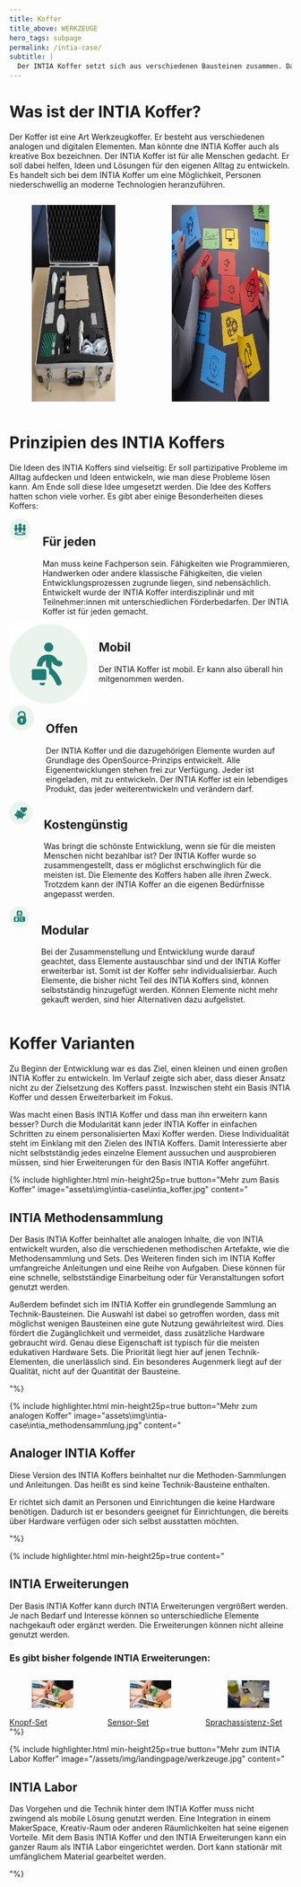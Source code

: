 ```yaml
---
title: Koffer
title_above: WERKZEUGE
hero_tags: subpage
permalink: /intia-case/
subtitle: |
  Der INTIA Koffer setzt sich aus verschiedenen Bausteinen zusammen. Damit kann jede:r eigene Lösungen entwickeln. Der Koffer lädt dazu ein, spielerisch Technik kennenzulernen. So kann Technik selbst verstanden und genutzt werden.
---
```


# Was ist der INTIA Koffer?

Der Koffer ist eine Art Werkzeugkoffer. Er besteht aus verschiedenen analogen und digitalen Elementen. Man könnte dne INTIA Koffer auch als kreative Box bezeichnen. Der INTIA Koffer ist für alle Menschen gedacht. Er soll dabei helfen, Ideen und Lösungen für den eigenen Alltag zu entwickeln. Es handelt sich bei dem INTIA Koffer um eine Möglichkeit, Personen niederschwellig an moderne Technologien heranzuführen.

<div class="columns is-centered is-desktop">
<div class="column is-offset-1">
<figure>
  <img src="/assets/img/intia-case/intia-case-2.jpg" alt="Zettel mit technischen Begriffen liegen auf einem Tisch. Dort steht auch ein Bügeleisen." style="height:350px;">
</figure>
</div>
<div class="column">
<figure>
  <img src="/assets/img/intia-case/intia-case-1.jpg" alt="Zettel mit technischen Begriffen liegen auf einem Tisch. Dort steht auch ein Bügeleisen." style="height:350px;">
</figure>
</div>
</div>

# Prinzipien des INTIA Koffers

Die Ideen des INTIA Koffers sind vielseitig: Er soll partizipative Probleme im Alltag aufdecken und Ideen entwickeln, wie man diese Probleme lösen kann. Am Ende soll diese Idee umgesetzt werden. Die Idee des Koffers hatten schon viele vorher. Es gibt aber einige Besonderheiten dieses Koffers:

<div class="columns is-vcentered">
  <div class="column is-3 is-round is-centered is-offset-1">
    <img src="/assets/img/intia-case/intia-case-for-all.png" alt="placeholder" class="">
  </div>
<div class="column">

## Für jeden

Man muss keine Fachperson sein. Fähigkeiten wie Programmieren, Handwerken oder andere klassische Fähigkeiten, die vielen Entwicklungsprozessen zugrunde liegen, sind nebensächlich. Entwickelt wurde der INTIA Koffer interdisziplinär und mit Teilnehmer:innen mit unterschiedlichen Förderbedarfen. Der INTIA Koffer ist für jeden gemacht.

  <div class="clear"></div>
  </div>
  </div>

  <div class="columns is-vcentered">
  <div class="column is-3 is-round is-centered is-offset-1">
    <img src="/assets/img/intia-case/intia-case-mobile.png" alt="placeholder" class="">
  </div>
<div class="column">

## Mobil

Der INTIA Koffer ist mobil. Er kann also überall hin mitgenommen werden.

  <div class="clear"></div>
  </div>
  </div>

  <div class="columns is-vcentered">
  <div class="column is-3 is-round is-centered is-offset-1">
    <img src="/assets/img/intia-case/intia-case-open.png" alt="placeholder" class="">
  </div>
<div class="column">

## Offen

Der INTIA Koffer und die dazugehörigen Elemente wurden auf Grundlage des OpenSource-Prinzips entwickelt. Alle Eigenentwicklungen stehen frei zur Verfügung. Jeder ist eingeladen, mit zu entwickeln. Der INTIA Koffer ist ein lebendiges Produkt, das jeder weiterentwickeln und verändern darf.

  <div class="clear"></div>
  </div>
  </div>

  <div class="columns is-vcentered">       
  <div class="column is-3 is-round is-centered is-offset-1">
    <img src="/assets/img/intia-case/intia-case-cost.png" alt="placeholder" class="">
  </div>
  <div class="column">

## Kostengünstig

Was bringt die schönste Entwicklung, wenn sie für die meisten Menschen nicht bezahlbar ist? Der INTIA Koffer wurde so zusammengestellt, dass er möglichst erschwinglich für die meisten ist. Die Elemente des Koffers haben alle ihren Zweck. Trotzdem kann der INTIA Koffer an die eigenen Bedürfnisse angepasst werden.

  <div class="clear"></div>                          
  </div>
  </div>

  <div class="columns is-vcentered">
 <div class="column is-3 is-round is-centered is-offset-1">
    <img src="/assets/img/intia-case/intia-case-modular.png" alt="placeholder" class="">
  </div>
  <div class="column">

## Modular

Bei der Zusammenstellung und Entwicklung wurde darauf geachtet, dass Elemente austauschbar sind und der INTIA Koffer erweiterbar ist. Somit ist der Koffer sehr individualisierbar. Auch Elemente, die bisher nicht Teil des INTIA Koffers sind, können selbstständig hinzugefügt werden. Können Elemente nicht mehr gekauft werden, sind hier Alternativen dazu aufgelistet.

  <div class="clear"></div>                          
  </div>
  </div>

# Koffer Varianten

Zu Beginn der Entwicklung war es das Ziel, einen kleinen und einen großen INTIA Koffer zu entwickeln. Im Verlauf zeigte sich aber, dass dieser Ansatz nicht zu der Zielsetzung des Koffers passt. Inzwischen steht ein Basis INTIA Koffer und dessen Erweiterbarkeit im Fokus.

Was macht einen Basis INTIA Koffer und dass man ihn erweitern kann besser? Durch die Modularität kann jeder INTIA Koffer in einfachen Schritten zu einem personalisierten Maxi Koffer werden. Diese Individualität steht im Einklang mit den Zielen des INTIA Koffers. Damit Interessierte aber nicht selbstständig jedes einzelne Element aussuchen und ausprobieren müssen, sind hier Erweiterungen für den Basis INTIA Koffer angeführt.

{% include highlighter.html min-height25p=true button="Mehr zum Basis Koffer" image="assets\img\intia-case\intia_koffer.jpg" content="

## INTIA Methodensammlung

Der Basis INTIA Koffer beinhaltet alle analogen Inhalte, die von INTIA entwickelt wurden, also die verschiedenen methodischen Artefakte, wie die Methodensammlung und Sets. Des Weiteren finden sich im INTIA Koffer umfangreiche Anleitungen und eine Reihe von Aufgaben. Diese können für eine schnelle, selbstständige Einarbeitung oder für Veranstaltungen sofort genutzt werden.

Außerdem befindet sich im INTIA Koffer ein grundlegende Sammlung an Technik-Bausteinen. Die Auswahl ist dabei so getroffen worden, dass mit möglichst wenigen Bausteinen eine gute Nutzung gewährleitest wird. Dies fördert die Zugänglichkeit und vermeidet, dass zusätzliche Hardware gebraucht wird. Genau diese Eigenschaft ist typisch für die meisten edukativen Hardware Sets. Die Priorität liegt hier auf jenen Technik-Elementen, die unerlässlich sind. Ein besonderes Augenmerk liegt auf der Qualität, nicht auf der Quantität der Bausteine.

"%}

{% include highlighter.html min-height25p=true button="Mehr zum analogen Koffer" image="assets\img\intia-case\intia_methodensammlung.jpg" content="

## Analoger INTIA Koffer

Diese Version des INTIA Koffers beinhaltet nur die Methoden-Sammlungen und Anleitungen. Das heißt es sind keine Technik-Bausteine enthalten.

Er richtet sich damit an Personen und Einrichtungen die keine Hardware benötigen. Dadurch ist er besonders geeignet für Einrichtungen, die bereits über Hardware verfügen oder sich selbst ausstatten möchten.

"%}

{% include highlighter.html min-height25p=true content="

## INTIA Erweiterungen

Der Basis INTIA Koffer kann durch INTIA Erweiterungen vergrößert werden. Je nach Bedarf und Interesse können so unterschiedliche Elemente nachgekauft oder ergänzt werden. Die Erweiterungen können nicht alleine genutzt werden.

### Es gibt bisher folgende INTIA Erweiterungen:

<div class='columns'>
<div class='column '>
  <figure class='image'>
    <img class='with-zone is-rounded' src='/assets/img/landingpage/werkzeuge.jpg'>
  </figure>
  <a href='#' class='button highlighter-column-button is-rounded is-dark'>
      <span>Knopf-Set</span>
      <span class='icon is-small'>
        <i class='fas fa-chevron-right fa-xs'></i>
      </span>
  </a>
</div>
<div class='column'>
  <figure class='image'>
    <img class='with-zone is-rounded' src='/assets/img/landingpage/werkzeuge.jpg'>
  </figure>
  <a href='#' class='button highlighter-column-button is-rounded is-dark'>
      <span>Sensor-Set</span>
      <span class='icon is-small'>
        <i class='fas fa-chevron-right fa-xs'></i>
      </span>
  </a>
</div>
<div class='column'>
  <figure class='image'>
    <img class='with-zone is-rounded' src='assets\img\intia-case\intia_labor.jpg'>
  </figure>
  <a href='#' class='button highlighter-column-button is-rounded is-dark'>
      <span>Sprachassistenz-Set</span>
      <span class='icon is-small'>
        <i class='fas fa-chevron-right fa-xs'></i>
      </span>
  </a>
</div>
</div>
"%}

{% include highlighter.html min-height25p=true button="Mehr zum INTIA Labor Koffer" image="/assets/img/landingpage/werkzeuge.jpg" content="

## INTIA Labor

Das Vorgehen und die Technik hinter dem INTIA Koffer muss nicht zwingend als mobile Lösung genutzt werden. Eine Integration in einem MakerSpace, Kreativ-Raum oder anderen Räumlichkeiten hat seine eigenen Vorteile. Mit dem Basis INTIA Koffer und den INTIA Erweiterungen kann ein ganzer Raum als INTIA Labor eingerichtet werden. Dort kann stationär mit umfänglichem Material gearbeitet werden.

"%}
